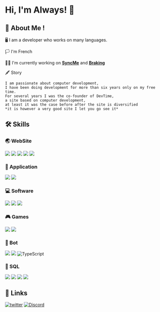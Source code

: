 # Hi, I'm Always! 👋

## 🚀 About Me !
🖥 I am a developer who works on many languages.

🏳️ I'm French

👩‍💻 I'm currently working on [**SyncMe**](https://always-dev.gitbook.io/syncme/) and [**Braking**](https://google.fr)

🖋 Story
    
    I am passionate about computer development, 
    I have been doing development for more than six years only on my free time.
    For several years I was the co-founder of DevTime, 
    a site based on computer development, 
    at least it was the case before after the site is diversified 
    *it is however a very good site I let you go see it*
## 🛠 Skills
### 🌏 WebSite
![](https://img.shields.io/badge/HTML-239120?style=for-the-badge&logo=html5&logoColor=white)
![](https://img.shields.io/badge/CSS-239120?&style=for-the-badge&logo=css3&logoColor=white)
![](https://img.shields.io/badge/JavaScript-F7DF1E?style=for-the-badge&logo=javascript&logoColor=black)
![](https://img.shields.io/badge/typescript-%23007ACC.svg?style=for-the-badge&logo=typescript&logoColor=white)
![](https://img.shields.io/badge/PHP-777BB4?style=for-the-badge&logo=php&logoColor=white)
### 📱 Application
![](https://img.shields.io/badge/Android-3DDC84?style=for-the-badge&logo=android&logoColor=white)
![](https://img.shields.io/badge/iOS-000000?style=for-the-badge&logo=ios&logoColor=white)
### 💻 Software
![](https://img.shields.io/badge/Windows-0078D6?style=for-the-badge&logo=windows&logoColor=white)
![](https://img.shields.io/badge/mac%20os-000000?style=for-the-badge&logo=macos&logoColor=F0F0F0)
![](https://img.shields.io/badge/chrome%20os-3d89fc?style=for-the-badge&logo=google%20chrome&logoColor=white)
### 🎮 Games
![](https://img.shields.io/badge/unrealengine-%23313131.svg?style=for-the-badge&logo=unrealengine&logoColor=white)
![](https://img.shields.io/badge/unity-%23000000.svg?style=for-the-badge&logo=unity&logoColor=white)
### 🤖 Bot
![](https://img.shields.io/badge/javascript-%23323330.svg?style=for-the-badge&logo=javascript&logoColor=%23F7DF1E)
![](https://img.shields.io/badge/python-3670A0?style=for-the-badge&logo=python&logoColor=ffdd54)
![TypeScript](https://img.shields.io/badge/typescript-%23007ACC.svg?style=for-the-badge&logo=typescript&logoColor=white)
### 💾 SQL
![](https://img.shields.io/badge/mysql-%2300f.svg?style=for-the-badge&logo=mysql&logoColor=white)
![](https://img.shields.io/badge/MongoDB-%234ea94b.svg?style=for-the-badge&logo=mongodb&logoColor=white)
![](https://img.shields.io/badge/MariaDB-003545?style=for-the-badge&logo=mariadb&logoColor=white)
![](https://img.shields.io/badge/sqlite-%2307405e.svg?style=for-the-badge&logo=sqlite&logoColor=white)

## 🔗 Links
[![twitter](https://img.shields.io/badge/twitter-1DA1F2?style=for-the-badge&logo=twitter&logoColor=white)](https://twitter.com/AlwaysOfficiel)
[![Discord](https://img.shields.io/badge/Discord-7289DA?style=for-the-badge&logo=discord&logoColor=white)](https://discord.gg/uUNMrSzSZB)
